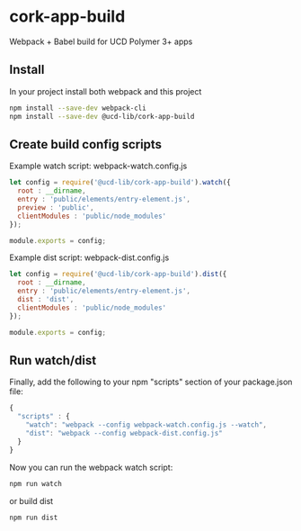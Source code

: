 # cork-app-build
Webpack + Babel build for UCD Polymer 3+ apps

## Install

In your project install both webpack and this project

```bash
npm install --save-dev webpack-cli
npm install --save-dev @ucd-lib/cork-app-build
```

## Create build config scripts

Example watch script: webpack-watch.config.js

```js
let config = require('@ucd-lib/cork-app-build').watch({
  root : __dirname,
  entry : 'public/elements/entry-element.js',
  preview : 'public',
  clientModules : 'public/node_modules'
});

module.exports = config;
```

Example dist script: webpack-dist.config.js

```js
let config = require('@ucd-lib/cork-app-build').dist({
  root : __dirname,
  entry : 'public/elements/entry-element.js',
  dist : 'dist',
  clientModules : 'public/node_modules'
});

module.exports = config;
```

## Run watch/dist

Finally, add the following to your npm "scripts" section of your package.json file:

```js
{
  "scripts" : {
    "watch": "webpack --config webpack-watch.config.js --watch",
    "dist": "webpack --config webpack-dist.config.js"
  }
}
```

Now you can run the webpack watch script:

```bash
npm run watch
```

or build dist

```bash
npm run dist
```